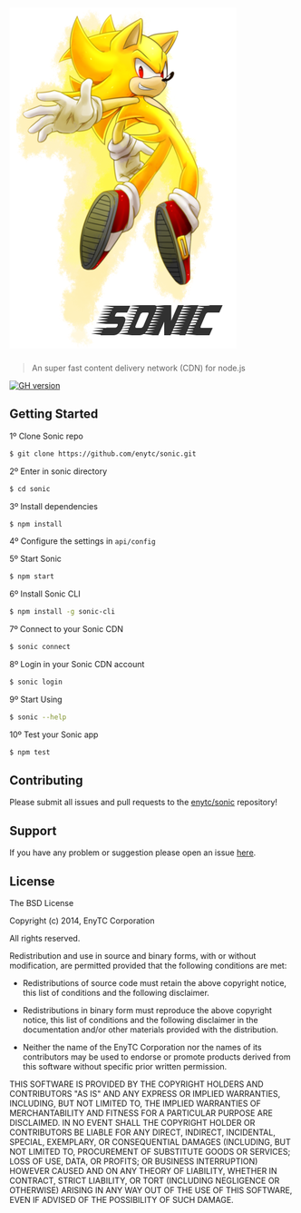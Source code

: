 # ![Sonic](logo.png)

> An super fast content delivery network (CDN) for node.js

[![GH version](https://badge-me.herokuapp.com/api/gh/enytc/sonic.png)](http://badges.enytc.com/for/gh/enytc/sonic)

## Getting Started

1º Clone Sonic repo

```bash
$ git clone https://github.com/enytc/sonic.git
```

2º Enter in sonic directory
```bash
$ cd sonic
```

3º Install dependencies

```bash
$ npm install
```

4º Configure the settings in `api/config`

5º Start Sonic

```bash
$ npm start
```

6º Install Sonic CLI

```bash
$ npm install -g sonic-cli
```

7º Connect to your Sonic CDN

```bash
$ sonic connect 
```

8º Login in your Sonic CDN account

```bash
$ sonic login
```

9º Start Using

```bash
$ sonic --help
```

10º Test your Sonic app

```bash
$ npm test
```

## Contributing

Please submit all issues and pull requests to the [enytc/sonic](http://github.com/enytc/sonic) repository!

## Support
If you have any problem or suggestion please open an issue [here](https://github.com/enytc/sonic/issues).

## License 

The BSD License

Copyright (c) 2014, EnyTC Corporation

All rights reserved.

Redistribution and use in source and binary forms, with or without modification,
are permitted provided that the following conditions are met:

* Redistributions of source code must retain the above copyright notice, this
  list of conditions and the following disclaimer.

* Redistributions in binary form must reproduce the above copyright notice, this
  list of conditions and the following disclaimer in the documentation and/or
  other materials provided with the distribution.

* Neither the name of the EnyTC Corporation nor the names of its
  contributors may be used to endorse or promote products derived from
  this software without specific prior written permission.

THIS SOFTWARE IS PROVIDED BY THE COPYRIGHT HOLDERS AND CONTRIBUTORS "AS IS" AND
ANY EXPRESS OR IMPLIED WARRANTIES, INCLUDING, BUT NOT LIMITED TO, THE IMPLIED
WARRANTIES OF MERCHANTABILITY AND FITNESS FOR A PARTICULAR PURPOSE ARE
DISCLAIMED. IN NO EVENT SHALL THE COPYRIGHT HOLDER OR CONTRIBUTORS BE LIABLE FOR
ANY DIRECT, INDIRECT, INCIDENTAL, SPECIAL, EXEMPLARY, OR CONSEQUENTIAL DAMAGES
(INCLUDING, BUT NOT LIMITED TO, PROCUREMENT OF SUBSTITUTE GOODS OR SERVICES;
LOSS OF USE, DATA, OR PROFITS; OR BUSINESS INTERRUPTION) HOWEVER CAUSED AND ON
ANY THEORY OF LIABILITY, WHETHER IN CONTRACT, STRICT LIABILITY, OR TORT
(INCLUDING NEGLIGENCE OR OTHERWISE) ARISING IN ANY WAY OUT OF THE USE OF THIS
SOFTWARE, EVEN IF ADVISED OF THE POSSIBILITY OF SUCH DAMAGE.

